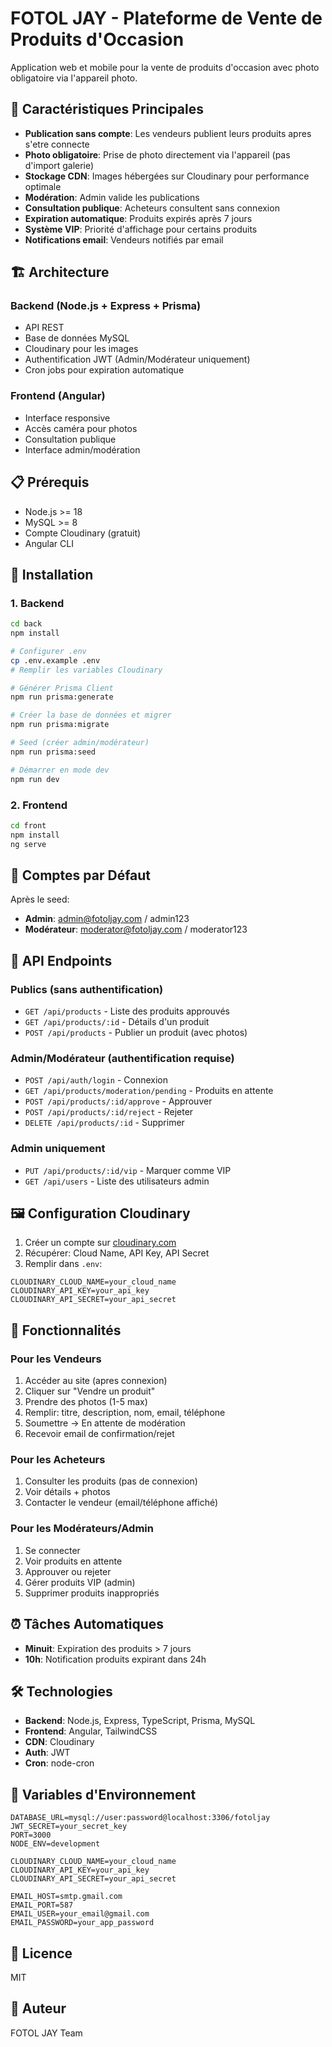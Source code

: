 # FOTOL JAY - Plateforme de Vente de Produits d'Occasion

Application web et mobile pour la vente de produits d'occasion avec photo obligatoire via l'appareil photo.

## 🎯 Caractéristiques Principales

- **Publication sans compte**: Les vendeurs publient leurs produits apres s'etre connecte
- **Photo obligatoire**: Prise de photo directement via l'appareil (pas d'import galerie)
- **Stockage CDN**: Images hébergées sur Cloudinary pour performance optimale
- **Modération**: Admin  valide les publications
- **Consultation publique**: Acheteurs consultent sans connexion
- **Expiration automatique**: Produits expirés après 7 jours
- **Système VIP**: Priorité d'affichage pour certains produits
- **Notifications email**: Vendeurs notifiés par email

## 🏗️ Architecture

### Backend (Node.js + Express + Prisma)
- API REST
- Base de données MySQL
- Cloudinary pour les images
- Authentification JWT (Admin/Modérateur uniquement)
- Cron jobs pour expiration automatique

### Frontend (Angular)
- Interface responsive
- Accès caméra pour photos
- Consultation publique
- Interface admin/modération

## 📋 Prérequis

- Node.js >= 18
- MySQL >= 8
- Compte Cloudinary (gratuit)
- Angular CLI

## 🚀 Installation

### 1. Backend

```bash
cd back
npm install

# Configurer .env
cp .env.example .env
# Remplir les variables Cloudinary

# Générer Prisma Client
npm run prisma:generate

# Créer la base de données et migrer
npm run prisma:migrate

# Seed (créer admin/modérateur)
npm run prisma:seed

# Démarrer en mode dev
npm run dev
```

### 2. Frontend

```bash
cd front
npm install
ng serve
```

## 🔑 Comptes par Défaut

Après le seed:
- **Admin**: admin@fotoljay.com / admin123
- **Modérateur**: moderator@fotoljay.com / moderator123

## 📡 API Endpoints

### Publics (sans authentification)
- `GET /api/products` - Liste des produits approuvés
- `GET /api/products/:id` - Détails d'un produit
- `POST /api/products` - Publier un produit (avec photos)

### Admin/Modérateur (authentification requise)
- `POST /api/auth/login` - Connexion
- `GET /api/products/moderation/pending` - Produits en attente
- `POST /api/products/:id/approve` - Approuver
- `POST /api/products/:id/reject` - Rejeter
- `DELETE /api/products/:id` - Supprimer

### Admin uniquement
- `PUT /api/products/:id/vip` - Marquer comme VIP
- `GET /api/users` - Liste des utilisateurs admin

## 🖼️ Configuration Cloudinary

1. Créer un compte sur [cloudinary.com](https://cloudinary.com)
2. Récupérer: Cloud Name, API Key, API Secret
3. Remplir dans `.env`:

```env
CLOUDINARY_CLOUD_NAME=your_cloud_name
CLOUDINARY_API_KEY=your_api_key
CLOUDINARY_API_SECRET=your_api_secret
```

## 📱 Fonctionnalités

### Pour les Vendeurs
1. Accéder au site (apres connexion)
2. Cliquer sur "Vendre un produit"
3. Prendre des photos (1-5 max)
4. Remplir: titre, description, nom, email, téléphone
5. Soumettre → En attente de modération
6. Recevoir email de confirmation/rejet

### Pour les Acheteurs
1. Consulter les produits (pas de connexion)
2. Voir détails + photos
3. Contacter le vendeur (email/téléphone affiché)

### Pour les Modérateurs/Admin
1. Se connecter
2. Voir produits en attente
3. Approuver ou rejeter
4. Gérer produits VIP (admin)
5. Supprimer produits inappropriés

## ⏰ Tâches Automatiques

- **Minuit**: Expiration des produits > 7 jours
- **10h**: Notification produits expirant dans 24h

## 🛠️ Technologies

- **Backend**: Node.js, Express, TypeScript, Prisma, MySQL
- **Frontend**: Angular, TailwindCSS
- **CDN**: Cloudinary
- **Auth**: JWT
- **Cron**: node-cron

## 📝 Variables d'Environnement

```env
DATABASE_URL=mysql://user:password@localhost:3306/fotoljay
JWT_SECRET=your_secret_key
PORT=3000
NODE_ENV=development

CLOUDINARY_CLOUD_NAME=your_cloud_name
CLOUDINARY_API_KEY=your_api_key
CLOUDINARY_API_SECRET=your_api_secret

EMAIL_HOST=smtp.gmail.com
EMAIL_PORT=587
EMAIL_USER=your_email@gmail.com
EMAIL_PASSWORD=your_app_password
```

## 📄 Licence

MIT

## 👥 Auteur

FOTOL JAY Team

